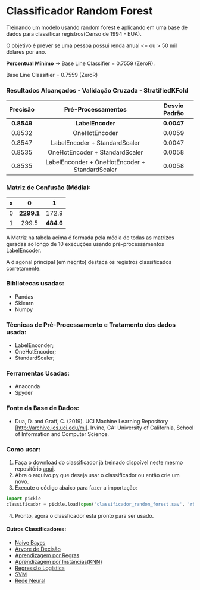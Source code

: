 # Classificador Random Forest 
Treinando um modelo usando random forest e aplicando em uma base de dados para classificar registros(Censo de 1994 - EUA).

O objetivo é prever se uma pessoa possui renda anual <= ou > 50 mil dólares por ano.

**Percentual Mínimo** -> Base Line Classifier = 0.7559 (ZeroR).

Base Line Classifier = 0.7559 (ZeroR)

### Resultados Alcançados - Validação Cruzada - StratifiedKFold
**Precisão** | **Pré-Processamentos** | **Desvio Padrão**
| :------: | :------: | :------: |
**0.8549** | **LabelEncoder** | **0.0047**
0.8532 | OneHotEncoder | 0.0059
0.8547 | LabelEncoder + StandardScaler | 0.0047
0.8535 | OneHotEncoder + StandardScaler | 0.0058
0.8535 | LabelEnconder + OneHotEncoder + StandardScaler | 0.0058

### Matriz de Confusão (Média):
x | **0** | **1**
| :------: | :------: | :------: |
0 | **2299.1** | 172.9
1 | 299.5 | **484.6**

A Matriz na tabela acima é formada pela média de todas as matrizes geradas ao longo de 10 execuções usando pré-processamentos LabelEncoder.

A diagonal principal (em negrito) destaca os registros classificados corretamente.

### Bibliotecas usadas:
- Pandas
- Sklearn
- Numpy

### Técnicas de Pré-Processamento e Tratamento dos dados usada:
- LabelEnconder;
- OneHotEncoder;
- StandardScaler;

### Ferramentas Usadas:
- Anaconda
- Spyder

### Fonte da Base de Dados: 
- Dua, D. and Graff, C. (2019). UCI Machine Learning Repository [http://archive.ics.uci.edu/ml]. Irvine, CA: University of California, School of Information and Computer Science.

### Como usar:
1. Faça o download do classificador já treinado dispoível neste mesmo repositório [aqui](https://github.com/juliomrodrigues/Classificador-Naive-Bayes/blob/main/classificador_naive_bayes.sav).
2. Abra o arquivo.py que deseja usar o classificador ou então crie um novo.
3. Execute o código abaixo para fazer a importação:
~~~~python
import pickle
classificador = pickle.load(open('classificador_random_forest.sav', 'rb'))
~~~~~
4. Pronto, agora o classficador está pronto para ser usado.

#### Outros Classificadores:
- [Naive Bayes](https://github.com/juliomrodrigues/Classificador-Naive-Bayes)
- [Árvore de Decisão](https://github.com/juliomrodrigues/Arvore-de-Decisao)
- [Aprendizagem por Regras](https://github.com/juliomrodrigues/Classificador-Regras)
- [Aprendizagem por Instâncias(KNN)](https://github.com/juliomrodrigues/Classificador-KNN)
- [Regressão Logística](https://github.com/juliomrodrigues/Regressao-Logistica-Classificador)
- [SVM](https://github.com/juliomrodrigues/Classificador-SVM)
- [Rede Neural](https://github.com/juliomrodrigues/Classificador-Rede-Neural)
